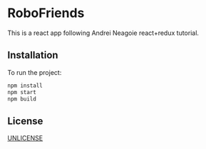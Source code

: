 # RoboFriends

This is a react app following Andrei Neagoie react+redux tutorial.

## Installation

To run the project:

```bash
npm install
npm start
npm build
```

## License
[UNLICENSE](http://unlicense.org)
